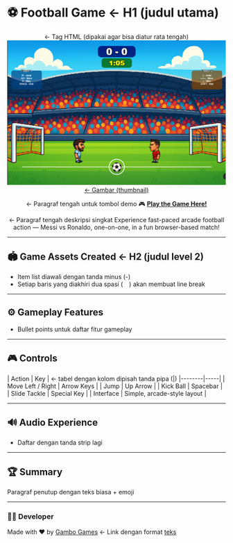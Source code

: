 # ⚽ Football Game        ← H1 (judul utama)

<p align="center">       ← Tag HTML (dipakai agar bisa diatur rata tengah)
  <a href="https://football-game.gambo.games/">
    <img src="thumbnail.png" alt="Football Game Thumbnail" width="720">   ← Gambar (thumbnail)
  </a>
</p>

<p align="center">       ← Paragraf tengah untuk tombol demo
  🎮 <a href="https://football-game.gambo.games/"><b>Play the Game Here!</b></a>  
</p>

<p align="center">       ← Paragraf tengah deskripsi singkat
  Experience fast-paced arcade football action — Messi vs Ronaldo, one-on-one, in a fun browser-based match!
</p>

---

## 🏟️ Game Assets Created   ← H2 (judul level 2)
- Item list diawali dengan tanda minus (-)
- Setiap baris yang diakhiri dua spasi (`  `) akan membuat line break

---

## ⚙️ Gameplay Features
- Bullet points untuk daftar fitur gameplay

---

## 🎮 Controls
| Action | Key |     ← tabel dengan kolom dipisah tanda pipa (|)
|--------|-----|
| Move Left / Right | Arrow Keys |
| Jump | Up Arrow |
| Kick Ball | Spacebar |
| Slide Tackle | Special Key |
| Interface | Simple, arcade-style layout |

---

## 🔊 Audio Experience
- Daftar dengan tanda strip lagi

---

## 🏆 Summary
Paragraf penutup dengan teks biasa + emoji  

---

### 👨‍💻 Developer
Made with ❤️ by [Gambo Games](https://gambo.games/)   ← Link dengan format [teks](URL)
